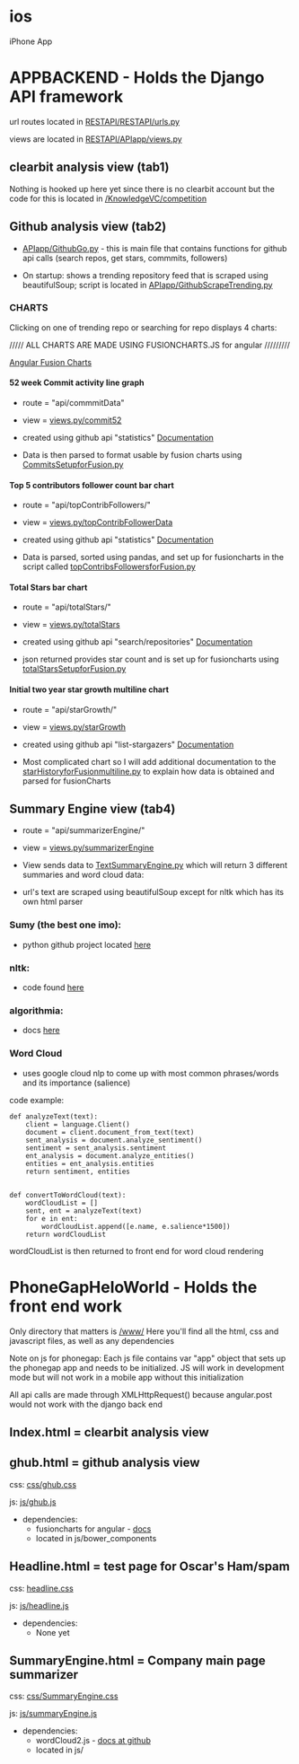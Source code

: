 # ios
iPhone App

APPBACKEND - Holds the Django API framework
======================================================================================

  url routes located in [RESTAPI/RESTAPI/urls.py](https://github.com/Knowledgevc-org/ios/blob/master/AppBackend/RESTAPI/RESTAPI/urls.py)

  views are located in [RESTAPI/APIapp/views.py](https://github.com/Knowledgevc-org/ios/blob/master/AppBackend/RESTAPI/APIapp/views.py)




clearbit analysis view (tab1)
----------------------------
Nothing is hooked up here yet since there is no clearbit account but the code for this is located in [/KnowledgeVC/competition](https://github.com/Knowledgevc-org/ios/tree/master/competition/competition)


Github analysis view (tab2)
----------------------------
* [APIapp/GithubGo.py](https://github.com/Knowledgevc-org/ios/blob/master/AppBackend/RESTAPI/APIapp/GithubGo.py) - this is main file that contains functions for github api calls (search repos, get stars, commmits, followers)


* On startup: shows a trending repository feed that is scraped using beautifulSoup;
    script is located in [APIapp/GithubScrapeTrending.py](https://github.com/Knowledgevc-org/ios/blob/master/AppBackend/RESTAPI/APIapp/GithubScrapeTrending.py)


### CHARTS



Clicking on one of trending repo or searching for repo displays 4 charts:


///// ALL CHARTS ARE MADE USING FUSIONCHARTS.JS for angular /////////

[Angular Fusion Charts](Documentation]http://www.fusioncharts.com/angularjs-charts/)

#### 52 week Commit activity line graph

* route = "api/commmitData"

* view = [views.py/commit52](https://github.com/Knowledgevc-org/ios/blob/master/AppBackend/RESTAPI/APIapp/views.py)

* created using github api "statistics"
[Documentation](https://developer.github.com/v3/repos/statistics/#get-the-last-year-of-commit-activity-data)

* Data is then parsed to format usable by fusion charts using [CommitsSetupforFusion.py](https://github.com/Knowledgevc-org/ios/blob/master/AppBackend/RESTAPI/APIapp/CommitsSetupforFusion.py)

#### Top 5 contributors follower count bar chart

* route = "api/topContribFollowers/"

* view = [views.py/topContribFollowerData](https://github.com/Knowledgevc-org/ios/blob/master/AppBackend/RESTAPI/APIapp/views.py)

* created using github api "statistics"
[Documentation](https://developer.github.com/v3/repos/statistics/#get-contributors-list-with-additions-deletions-and-commit-counts)

* Data is parsed, sorted using pandas, and set up for fusioncharts in the script called [topContribsFollowersforFusion.py](https://github.com/Knowledgevc-org/ios/blob/master/AppBackend/RESTAPI/APIapp/topContribsFollowersforFusion.py)

#### Total Stars bar chart

* route = "api/totalStars/"

* view = [views.py/totalStars](https://github.com/Knowledgevc-org/ios/blob/master/AppBackend/RESTAPI/APIapp/views.py)

* created using github api "search/repositories"
[Documentation](https://developer.github.com/v3/search/#search-repositories)

* json returned provides star count and is set up for fusioncharts using [totalStarsSetupforFusion.py](https://github.com/Knowledgevc-org/ios/blob/master/AppBackend/RESTAPI/APIapp/totalStarsSetupforFusion.py)

#### Initial two year star growth multiline chart

* route = "api/starGrowth/"

* view = [views.py/starGrowth](https://github.com/Knowledgevc-org/ios/blob/master/AppBackend/RESTAPI/APIapp/views.py)

* created using github api "list-stargazers"
[Documentation](https://developer.github.com/v3/activity/starring/#list-stargazers)

* Most complicated chart so I will add additional documentation to the [starHistoryforFusionmultiline.py](https://github.com/Knowledgevc-org/ios/blob/master/AppBackend/RESTAPI/APIapp/starHistoryforFusionmultiline.py)
to explain how data is obtained and parsed for fusionCharts



Summary Engine view (tab4)
--------------------------

* route = "api/summarizerEngine/"

* view = [views.py/summarizerEngine](https://github.com/Knowledgevc-org/ios/blob/master/AppBackend/RESTAPI/APIapp/views.py)

* View sends data to [TextSummaryEngine.py](https://github.com/Knowledgevc-org/ios/blob/master/AppBackend/RESTAPI/APIapp/TextSummaryEngine.py) which will return 3 different summaries and word cloud data:

* url's text are scraped using beautifulSoup except for nltk which has its own html parser

### Sumy (the best one imo):

* python github project located [here](https://github.com/miso-belica/sumy)


### nltk:

* code found [here](http://glowingpython.blogspot.com/2014/09/text-summarization-with-nltk.html)


### algorithmia:

* docs [here](https://algorithmia.com/algorithms/nlp/Summarizer)

### Word Cloud

* uses google cloud nlp to come up with most common phrases/words and its importance (salience)

code example:

    def analyzeText(text):
        client = language.Client()
        document = client.document_from_text(text)
        sent_analysis = document.analyze_sentiment()
        sentiment = sent_analysis.sentiment
        ent_analysis = document.analyze_entities()
        entities = ent_analysis.entities
        return sentiment, entities


    def convertToWordCloud(text):
        wordCloudList = []
        sent, ent = analyzeText(text)
        for e in ent:
            wordCloudList.append([e.name, e.salience*1500])
        return wordCloudList


wordCloudList is then returned to front end for word cloud rendering




PhoneGapHeloWorld - Holds the front end work
======================================================================================

Only directory that matters is [/www/](https://github.com/Knowledgevc-org/ios/tree/master/PhoneGapHeloWorld/www)
Here you'll find all the html, css and javascript files, as well as any dependencies

Note on js for phonegap:
Each js file contains var "app" object that sets up the phonegap app and needs to be initialized.  JS will work
in development mode but will not work in a mobile app without this initialization

All api calls are made through XMLHttpRequest() because angular.post would not work with the django back end




Index.html = clearbit analysis view
-----------------------------------



ghub.html = github analysis view
--------------------------------

css: [css/ghub.css](https://github.com/Knowledgevc-org/ios/blob/master/PhoneGapHeloWorld/www/css/ghub.css)

js: [js/ghub.js](https://github.com/Knowledgevc-org/ios/blob/master/PhoneGapHeloWorld/www/js/ghub.js)
* dependencies:
    - fusioncharts for angular - [docs](http://www.fusioncharts.com/angularjs-charts/#/demos/ex1)
    - located in js/bower_components




Headline.html = test page for Oscar's Ham/spam
----------------------------------------------
css: [headline.css](https://github.com/Knowledgevc-org/ios/blob/master/PhoneGapHeloWorld/www/css/headline.css)

js: [js/headline.js](https://github.com/Knowledgevc-org/ios/blob/master/PhoneGapHeloWorld/www/js/headline.js)
* dependencies:
    - None yet


SummaryEngine.html = Company main page summarizer
-------------------------------------------------
css: [css/SummaryEngine.css](https://github.com/Knowledgevc-org/ios/blob/master/PhoneGapHeloWorld/www/css/summaryEngine.css)

js: [js/summaryEngine.js](https://github.com/Knowledgevc-org/ios/blob/master/PhoneGapHeloWorld/www/js/summaryEngine.js)
* dependencies:
    - wordCloud2.js - [docs at github](https://github.com/timdream/wordcloud2.js/)
    - located in js/











